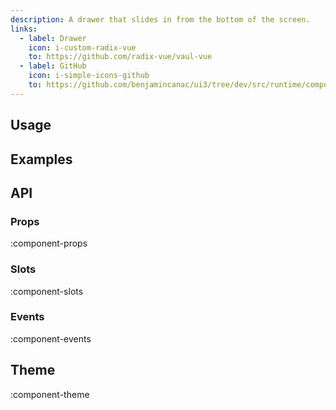 ```yaml
---
description: A drawer that slides in from the bottom of the screen.
links:
  - label: Drawer
    icon: i-custom-radix-vue
    to: https://github.com/radix-vue/vaul-vue
  - label: GitHub
    icon: i-simple-icons-github
    to: https://github.com/benjamincanac/ui3/tree/dev/src/runtime/components/Drawer.vue
---
```


## Usage

## Examples

## API

### Props

:component-props

### Slots

:component-slots

### Events

:component-events

## Theme

:component-theme
